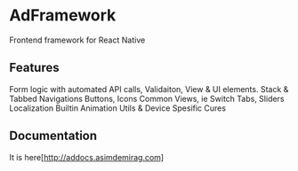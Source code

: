 # AdFramework
Frontend framework for React Native

## Features
Form logic with automated API calls, Validaiton, View & UI elements.
Stack & Tabbed Navigations
Buttons, Icons
Common Views, ie Switch Tabs, Sliders
Localization
Builtin Animation
Utils & Device Spesific Cures

## Documentation
It is here[http://addocs.asimdemirag.com]
